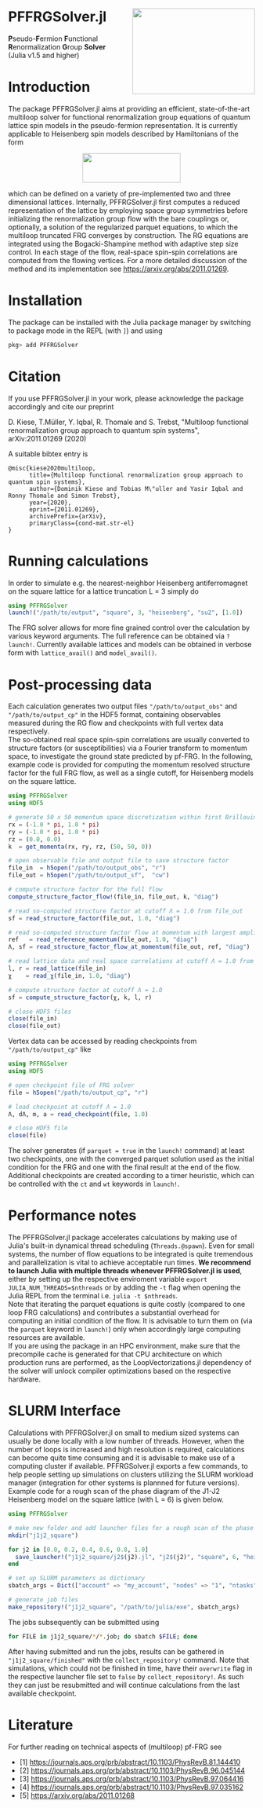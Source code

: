 # PFFRGSolver.jl <img src=https://github.com/dominikkiese/PFFRGSolver.jl/blob/main/README/logo.png align="right" height="175" width="250">

**P**seudo-**F**ermion **F**unctional **R**enormalization **G**roup **Solver** <br>
(Julia v1.5 and higher)

# Introduction

The package PFFRGSolver.jl aims at providing an efficient, state-of-the-art multiloop solver for functional renormalization group equations of quantum lattice spin models in the pseudo-fermion representation. It is currently applicable to Heisenberg spin models described by Hamiltonians of the form

<p align="center">
  <img src=https://github.com/dominikkiese/PFFRGSolver.jl/blob/main/README/hamiltonian.png height="60" width="200">
</p>

which can be defined on a variety of pre-implemented two and three dimensional lattices. Internally, PFFRGSolver.jl first computes a reduced representation of the lattice by employing space group symmetries before initializing the renormalization group flow with the bare couplings or, optionally, a solution of the regularized parquet equations, to which the multiloop truncated FRG converges by construction. The RG equations are integrated using the Bogacki-Shampine method with adaptive step size control. In each stage of the flow, real-space spin-spin correlations are computed from the flowing vertices. For a more detailed discussion of the method and its implementation see https://arxiv.org/abs/2011.01269.

# Installation

The package can be installed with the Julia package manager by switching to package mode in the REPL (with `]`) and using

```julia
pkg> add PFFRGSolver
```

# Citation

If you use PFFRGSolver.jl in your work, please acknowledge the package accordingly and cite our preprint

D. Kiese, T.Müller, Y. Iqbal, R. Thomale and S. Trebst, "Multiloop functional renormalization group approach to quantum spin systems", arXiv:2011.01269 (2020)

A suitable bibtex entry is
```
@misc{kiese2020multiloop,
      title={Multiloop functional renormalization group approach to quantum spin systems},
      author={Dominik Kiese and Tobias M\"uller and Yasir Iqbal and Ronny Thomale and Simon Trebst},
      year={2020},
      eprint={2011.01269},
      archivePrefix={arXiv},
      primaryClass={cond-mat.str-el}
}
```

# Running calculations

In order to simulate e.g. the nearest-neighbor Heisenberg antiferromagnet on the square lattice for a lattice truncation L = 3 simply do

```julia
using PFFRGSolver
launch!("/path/to/output", "square", 3, "heisenberg", "su2", [1.0])
```

The FRG solver allows for more fine grained control over the calculation by various keyword arguments. The full reference can be obtained via `?launch!`. Currently available lattices and models can be obtained in verbose form with `lattice_avail()` and `model_avail()`.

# Post-processing data

Each calculation generates two output files `"/path/to/output_obs"` and `"/path/to/output_cp"` in the HDF5 format, containing observables measured during the RG flow and checkpoints with full vertex data respectively. <br>
The so-obtained real space spin-spin correlations are usually converted to structure factors (or susceptibilities) via a Fourier transform to momentum space, to investigate the ground state predicted by pf-FRG. In the following, example code is provided for computing the momentum resolved structure factor for the full FRG flow, as well as a single cutoff, for Heisenberg models on the square lattice.

```julia
using PFFRGSolver
using HDF5

# generate 50 x 50 momentum space discretization within first Brillouin zone of the square lattice
rx = (-1.0 * pi, 1.0 * pi)
ry = (-1.0 * pi, 1.0 * pi)
rz = (0.0, 0.0)
k  = get_momenta(rx, ry, rz, (50, 50, 0))

# open observable file and output file to save structure factor
file_in  = h5open("/path/to/output_obs", "r")
file_out = h5open("/path/to/output_sf",  "cw")

# compute structure factor for the full flow
compute_structure_factor_flow!(file_in, file_out, k, "diag")

# read so-computed structure factor at cutoff Λ = 1.0 from file_out
sf = read_structure_factor(file_out, 1.0, "diag")

# read so-computed structure factor flow at momentum with largest amplitude with respect to reference scale Λ = 1.0
ref   = read_reference_momentum(file_out, 1.0, "diag")
Λ, sf = read_structure_factor_flow_at_momentum(file_out, ref, "diag")

# read lattice data and real space correlations at cutoff Λ = 1.0 from file_in
l, r = read_lattice(file_in)
χ    = read_χ(file_in, 1.0, "diag")

# compute structure factor at cutoff Λ = 1.0
sf = compute_structure_factor(χ, k, l, r)

# close HDF5 files
close(file_in)
close(file_out)
```

Vertex data can be accessed by reading checkpoints from `"/path/to/output_cp"` like

```julia
using PFFRGSolver
using HDF5

# open checkpoint file of FRG solver
file = h5open("/path/to/output_cp", "r")

# load checkpoint at cutoff Λ = 1.0
Λ, dΛ, m, a = read_checkpoint(file, 1.0)

# close HDF5 file
close(file)
```

The solver generates (if `parquet = true` in the `launch!` command) at least two checkpoints, one with the converged parquet solution used as the initial condition for the FRG and one with the final result at the end of the flow. Additional checkpoints are created according to a timer heuristic, which can be controlled with the `ct` and `wt` keywords in `launch!`.

# Performance notes

The PFFRGSolver.jl package accelerates calculations by making use of Julia's built-in dynamical thread scheduling (`Threads.@spawn`). Even for small systems, the number of flow equations to be integrated is quite tremendous and parallelization is vital to achieve acceptable run times. **We recommend to launch Julia with multiple threads whenever PFFRGSolver.jl is used**, either by setting up the respective enviroment variable `export JULIA_NUM_THREADS=$nthreads` or by adding the `-t` flag when opening the Julia REPL from the terminal i.e. `julia -t $nthreads`. <br>
Note that iterating the parquet equations is quite costly (compared to one loop FRG calculations) and contributes a substantial overhead for computing an initial condition of the flow. It is advisable to turn them on (via the `parquet` keyword in `launch!`) only when accordingly large computing resources are available. <br>
If you are using the package in an HPC environment, make sure that the precompile cache is generated for that CPU architecture on which production runs are performed, as the LoopVectorizations.jl dependency of the solver will unlock compiler optimizations based on the respective hardware.

# SLURM Interface

Calculations with PFFRGSolver.jl on small to medium sized systems can usually be done locally with a low number of threads. However, when the number of loops is increased and high resolution is required, calculations can become quite time consuming and it is advisable to make use of a computing cluster if available. PFFRGSolver.jl exports a few commands, to help people setting up simulations on clusters utilizing the SLURM workload manager (integration for other systems is plannned for future versions). Example code for a rough scan of the phase diagram of the J1-J2 Heisenberg model on the square lattice (with L = 6) is given below.

```julia
using PFFRGSolver

# make new folder and add launcher files for a rough scan of the phase diagram
mkdir("j1j2_square")

for j2 in [0.0, 0.2, 0.4, 0.6, 0.8, 1.0]
  save_launcher!("j1j2_square/j2$(j2).jl", "j2$(j2)", "square", 6, "heisenberg", "su2", [1.0, j2], initial = 100.0, final = 0.1)
end

# set up SLURM parameters as dictionary
sbatch_args = Dict(["account" => "my_account", "nodes" => "1", "ntasks" => "1", "cpus-per-task" => "8", "time" => "02:00:00", "partition" => "my_partition"])

# generate job files
make_repository!("j1j2_square", "/path/to/julia/exe", sbatch_args)
```

The jobs subsequently can be submitted using

```bash
for FILE in j1j2_square/*/*.job; do sbatch $FILE; done
```

After having submitted and run the jobs, results can be gathered in `"j1j2_square/finished"` with the `collect_repository!` command. Note that simulations, which could not be finished in time, have their `overwrite` flag in the respective launcher file set to `false` by `collect_repository!`. As such they can just be resubmitted and will continue calculations from the last available checkpoint.

# Literature

For further reading on technical aspects of (multiloop) pf-FRG see

* [1] https://journals.aps.org/prb/abstract/10.1103/PhysRevB.81.144410
* [2] https://journals.aps.org/prb/abstract/10.1103/PhysRevB.96.045144
* [3] https://journals.aps.org/prb/abstract/10.1103/PhysRevB.97.064416
* [4] https://journals.aps.org/prb/abstract/10.1103/PhysRevB.97.035162
* [5] https://arxiv.org/abs/2011.01268
